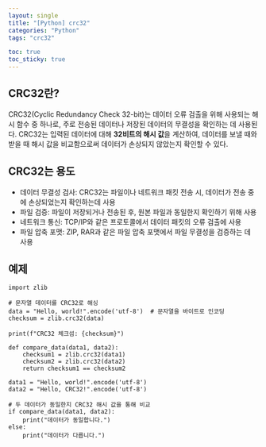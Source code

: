 ```yaml
---
layout: single
title: "[Python] crc32"
categories: "Python"
tags: "crc32"

toc: true
toc_sticky: true
---
```


## CRC32란?
CRC32(Cyclic Redundancy Check 32-bit)는 데이터 오류 검출을 위해 사용되는 해시 함수 중 하나로, 주로 전송된 데이터나 저장된 데이터의 무결성을 확인하는 데 사용된다. CRC32는 입력된 데이터에 대해 **32비트의 해시 값**을 계산하여, 데이터를 보낼 때와 받을 때 해시 값을 비교함으로써 데이터가 손상되지 않았는지 확인할 수 있다.



## CRC32는 용도
-	데이터 무결성 검사: CRC32는 파일이나 네트워크 패킷 전송 시, 데이터가 전송 중에 손상되었는지 확인하는데 사용
-	파일 검증: 파일이 저장되거나 전송된 후, 원본 파일과 동일한지 확인하기 위해 사용
-	네트워크 통신: TCP/IP와 같은 프로토콜에서 데이터 패킷의 오류 검출에 사용
-	파일 압축 포맷: ZIP, RAR과 같은 파일 압축 포맷에서 파일 무결성을 검증하는 데 사용

## 예제
```
import zlib

# 문자열 데이터를 CRC32로 해싱
data = "Hello, world!".encode('utf-8')  # 문자열을 바이트로 인코딩
checksum = zlib.crc32(data)

print(f"CRC32 체크섬: {checksum}")
```
```
def compare_data(data1, data2):
    checksum1 = zlib.crc32(data1)
    checksum2 = zlib.crc32(data2)
    return checksum1 == checksum2

data1 = "Hello, world!".encode('utf-8')
data2 = "Hello, CRC32!".encode('utf-8')

# 두 데이터가 동일한지 CRC32 해시 값을 통해 비교
if compare_data(data1, data2):
    print("데이터가 동일합니다.")
else:
    print("데이터가 다릅니다.")
```
